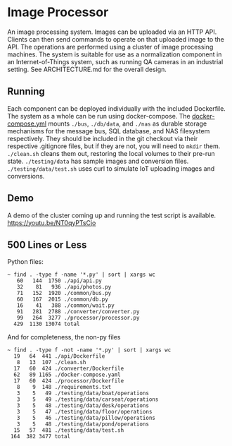 # Image Processor

An image processing system.
Images can be uploaded via an HTTP API.
Clients can then send commands to operate on that uploaded image to the API.
The operations are performed using a cluster of image processing machines.
The system is suitable for use as a normalization component in an Internet-of-Things system, such as running QA cameras in an industrial setting.
See ARCHITECTURE.md for the overall design.

## Running

Each component can be deployed individually with the included Dockerfile.
The system as a whole can be run using docker-compose.
The [docker-compose.yml](./docker-compose.yml) mounts `./bus`, `./db/data`, and `./nas` as durable storage mechanisms for the message bus, SQL database, and NAS filesystem respectively.
They should be included in the git checkout via their respective .gitignore files, but if they are not, you will need to `mkdir` them.
`./clean.sh` cleans them out, restoring the local volumes to their pre-run state.
`./testing/data` has sample images and conversion files.
`./testing/data/test.sh` uses curl to simulate IoT uploading images and conversions.

## Demo

A demo of the cluster coming up and running the test script is available.
https://youtu.be/NT0qyPTsCjo

## 500 Lines or Less

Python files:

```
~ find . -type f -name '*.py' | sort | xargs wc
   60   144  1750 ./api/api.py
   32    81   936 ./api/photos.py
   71   152  1920 ./common/bus.py
   60   167  2015 ./common/db.py
   16    41   388 ./common/wait.py
   91   281  2788 ./converter/converter.py
   99   264  3277 ./processor/processor.py
  429  1130 13074 total
```

And for completeness, the non-py files

```
~ find . -type f -not -name '*.py' | sort | xargs wc
  19   64  441 ./api/Dockerfile
   8   13  107 ./clean.sh
  17   60  424 ./converter/Dockerfile
  62   89 1165 ./docker-compose.yaml
  17   60  424 ./processor/Dockerfile
   8    9  148 ./requirements.txt
   3    5   49 ./testing/data/boat/operations
   3    5   49 ./testing/data/carseat/operations
   3    5   48 ./testing/data/desk/operations
   3    5   47 ./testing/data/floor/operations
   3    5   46 ./testing/data/pillow/operations
   3    5   48 ./testing/data/pond/operations
  15   57  481 ./testing/data/test.sh
 164  382 3477 total
```